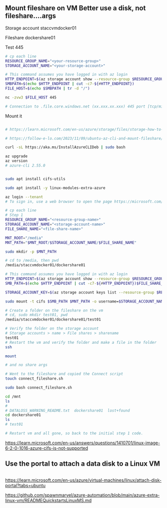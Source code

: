 ## Mount fileshare on VM Better use a disk, not fileshare....args

Storage account staccvmdocker01

Fileshare dockershare01

Test 445
```bash
# cp each line
RESOURCE_GROUP_NAME="<your-resource-group>"
STORAGE_ACCOUNT_NAME="<your-storage-account>"

# This command assumes you have logged in with az login
HTTP_ENDPOINT=$(az storage account show --resource-group $RESOURCE_GROUP_NAME --name $STORAGE_ACCOUNT_NAME --query "primaryEndpoints.file" --output tsv | tr -d '"')
SMBPATH=$(echo $HTTP_ENDPOINT | cut -c7-${#HTTP_ENDPOINT})
FILE_HOST=$(echo $SMBPATH | tr -d "/")

nc -zvw3 $FILE_HOST 445

# Connection to .file.core.windows.net (xx.xxx.xx.xxx) 445 port [tcp/microsoft-ds] succeeded!

```

Mount it

```bash

# https://learn.microsoft.com/en-us/azure/storage/files/storage-how-to-use-files-linux?tabs=Ubuntu%2Csmb311

# https://follow-e-lo.com/2023/11/09/ubuntu-az-cli-and-mount-fileshare/

curl -sL https://aka.ms/InstallAzureCLIDeb | sudo bash

az upgrade
az version
# azure-cli 2.55.0


sudo apt install cifs-utils

sudo apt install -y linux-modules-extra-azure

az login --tenant
# To sign in, use a web browser to open the page https://microsoft.com/devicelogin and enter the code

# cp each line
# Step 1
RESOURCE_GROUP_NAME="<resource-group-name>"
STORAGE_ACCOUNT_NAME="<storage-account-name>"
FILE_SHARE_NAME="<file-share-name>"

MNT_ROOT="/media"
MNT_PATH="$MNT_ROOT/$STORAGE_ACCOUNT_NAME/$FILE_SHARE_NAME"

sudo mkdir -p $MNT_PATH

# cd to /media, then pwd
/media/staccvmdocker01/dockershare01

# This command assumes you have logged in with az login
HTTP_ENDPOINT=$(az storage account show --resource-group $RESOURCE_GROUP_NAME --name $STORAGE_ACCOUNT_NAME --query "primaryEndpoints.file" --output tsv | tr -d '"')
SMB_PATH=$(echo $HTTP_ENDPOINT | cut -c7-${#HTTP_ENDPOINT})$FILE_SHARE_NAME

STORAGE_ACCOUNT_KEY=$(az storage account keys list --resource-group $RESOURCE_GROUP_NAME --account-name $STORAGE_ACCOUNT_NAME --query "[0].value" --output tsv | tr -d '"')

sudo mount -t cifs $SMB_PATH $MNT_PATH -o username=$STORAGE_ACCOUNT_NAME,password=$STORAGE_ACCOUNT_KEY,serverino,nosharesock,actimeo=30,mfsymlinks

# Create a folder on the fileshare on the vm
# cd, sudo mkdir test01, pwd
/media/staccvmdocker01/dockershare01/test01

# Verify the folder on the storage account
# Storage accounts > name > File shares > sharename
test01
# Restart the vm and verify the folder and make a file in the folder
ssh

mount

# and no share args

# Went to the fileshare and copied the Connect script
touch connect_fileshare.sh

sudo bash connect_fileshare.sh

cd /mnt
ls
# 
# DATALOSS_WARNING_README.txt  dockershare01  lost+found
cd dockershare01
ls
# test01

# Restart vm and all gone, so back to the initial step 1 code.

```

https://learn.microsoft.com/en-us/answers/questions/1410701/linux-image-6-2-0-1016-azure-cifs-is-not-supported

## Use the portal to attach a data disk to a Linux VM

```bash
```

https://learn.microsoft.com/en-us/azure/virtual-machines/linux/attach-disk-portal?tabs=ubuntu

https://github.com/spawnmarvel/azure-automation/blob/main/azure-extra-linux-vm/READMEQuickstartsLinuxMS.md